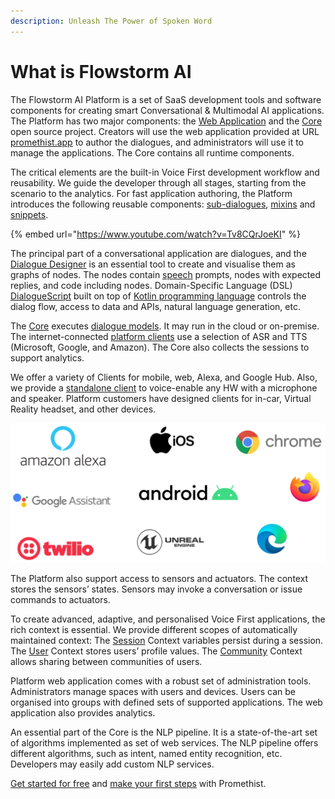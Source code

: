 ```yaml
---
description: Unleash The Power of Spoken Word
---
```


# What is Flowstorm AI

The Flowstorm AI Platform is a set of SaaS development tools and software components for creating smart Conversational & Multimodal AI applications. The Platform has two major components: the [Web Application](app/welcome.md) and the [Core](core/about-project.md) open source project. Creators will use the web application provided at URL [promethist.app](./) to author the dialogues, and administrators will use it to manage the applications. The Core contains all runtime components. 

The critical elements are the built-in Voice First development workflow and reusability. We guide the developer through all stages, starting from the scenario to the analytics. For fast application authoring, the Platform introduces the following reusable components: [sub-dialogues](model/dialogue-model-coding/basic-use-cases/sub-dialogues.md), [mixins]() and [snippets](model/dialogue-model-coding/building-blocks/snippets.md).

{% embed url="https://www.youtube.com/watch?v=Tv8CQrJoeKI" %}

The principal part of a conversational application are dialogues, and the [Dialogue Designer](app/space/design/dialogue-designer.md) is an essential tool to create and visualise them as graphs of nodes. The nodes contain [speech](model/dialogue-model-coding/basic-use-cases/speech-output.md) prompts, nodes with expected replies, and code including nodes. Domain-Specific Language \(DSL\) [DialogueScript](model/dialoguescript/) built on top of [Kotlin programming language](https://kotlinlang.org/) controls the dialog flow, access to data and APIs, natural language generation, etc.

The [Core](core/about-project.md) executes [dialogue models](model/dialogue-model-coding/building-blocks/dialogue-model.md). It may run in the cloud or on-premise. The internet-connected [platform clients](clients/introduction.md) use a selection of ASR and TTS \(Microsoft, Google, and Amazon\). The Core also collects the sessions to support analytics.

We offer a variety of  Clients for mobile, web, Alexa, and Google Hub. Also, we provide a [standalone client](clients/standalone/) to voice-enable any HW with a microphone and speaker. Platform customers have designed clients for in-car, Virtual Reality headset, and other devices. 

![](.gitbook/assets/image%20%287%29.png)

The Platform also support access to sensors and actuators. The context stores the sensors’ states. Sensors may invoke a conversation or issue commands to actuators.

To create advanced, adaptive, and personalised Voice First applications, the rich context is essential. We provide different scopes of automatically maintained context: The [Session](model/dialogue-model-coding/context-scopes/session.md) Context variables persist during a session. The [User](model/dialogue-model-coding/context-scopes/user.md) Context stores users’ profile values. The [Community](model/dialogue-model-coding/context-scopes/community.md) Context allows sharing between communities of users. 

Platform web application comes with a robust set of administration tools. Administrators manage spaces with users and devices. Users can be organised into groups with defined sets of supported applications. The web application also provides analytics. 

An essential part of the Core is the NLP pipeline. It is a state-of-the-art set of algorithms implemented as set of web services. The NLP pipeline offers different algorithms, such as intent, named entity recognition, etc. Developers may easily add custom NLP services.

[Get started for free](https://promethist.app/#!/signup) and [make your first steps](quick-start.md) with Promethist.

